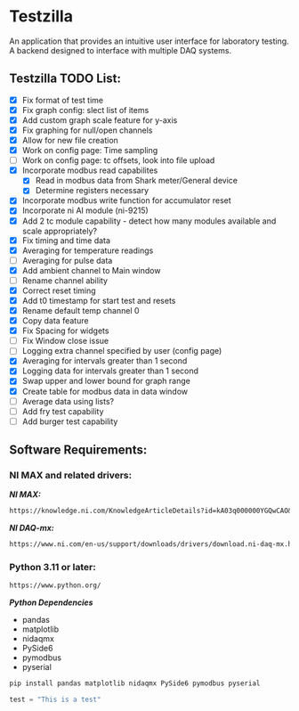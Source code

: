 # Testzilla
An application that provides an intuitive user interface for laboratory testing. A backend designed to interface with multiple DAQ systems.

## Testzilla TODO List:
- [x] Fix format of test time
- [x] Fix graph config: slect list of items
- [x] Add custom graph scale feature for y-axis
- [x] Fix graphing for null/open channels
- [x] Allow for new file creation
- [x] Work on config page: Time sampling
- [ ] Work on config page: tc offsets, look into file upload
- [x] Incorporate modbus read capabilites
    - [x] Read in modbus data from Shark meter/General device
    - [x] Determine registers necessary 
- [x] Incorporate modbus write function for accumulator reset
- [x] Incorporate ni AI module (ni-9215)
- [x] Add 2 tc module capability - detect how many modules available and scale appropriately?
- [x] Fix timing and time data
- [x] Averaging for temperature readings 
- [ ] Averaging for pulse data
- [x] Add ambient channel to Main window
- [ ] Rename channel ability
- [x] Correct reset timing
- [x] Add t0 timestamp for start test and resets
- [x] Rename default temp channel 0
- [x] Copy data feature
- [x] Fix Spacing for widgets
- [ ] Fix Window close issue
- [ ] Logging extra channel specified by user (config page)
- [x] Averaging for intervals greater than 1 second
- [x] Logging data for intervals greater than 1 second
- [x] Swap upper and lower bound for graph range
- [x] Create table for modbus data in data window
- [ ] Average data using lists?
- [ ] Add fry test capability
- [ ] Add burger test capability

## Software Requirements:
### NI MAX and related drivers: 
***NI MAX:***
```markdown
https://knowledge.ni.com/KnowledgeArticleDetails?id=kA03q000000YGQwCAO&l=en-US
```
***NI DAQ-mx:***
```markdown
https://www.ni.com/en-us/support/downloads/drivers/download.ni-daq-mx.html#480879
```
### Python 3.11 or later: 
```markdown
https://www.python.org/
```
***Python Dependencies***
- pandas
- matplotlib
- nidaqmx
- PySide6
- pymodbus
- pyserial
```Powershell
pip install pandas matplotlib nidaqmx PySide6 pymodbus pyserial
```

```python
test = "This is a test"
```

